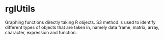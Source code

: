 # rglUtils
Graphing functions directly taking R objects.     S3 method is used to identify different types of objects that are taken in, namely data frame, matrix, array, character, expression  and function.
